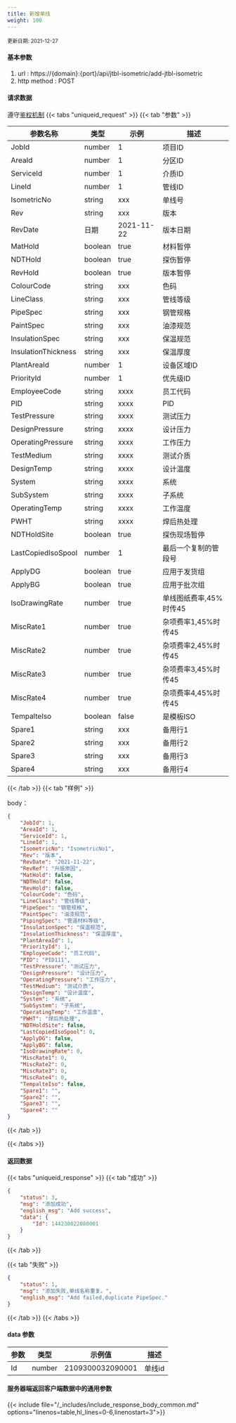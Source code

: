 ```yaml
---
title: 新增单线
weight: 100
---
```


<small>更新日期: 2021-12-27</small>

#### 基本参数
1. url : https://{domain}:{port}/api/jtbl-isometric/add-jtbl-isometric
2. http method : POST

#### 请求数据
遵守[鉴权机制](/auth/)
{{< tabs "uniqueid_request" >}}
{{< tab "参数" >}} 

|  参数名称   |  类型 |  示例 |  描述 |
|  ----  | ----  | ----  | ----  |
|  JobId  | number  | 1  | 项目ID |
|  AreaId  | number  | 1  | 分区ID |
|  ServiceId  | number  | 1  | 介质ID |
|  LineId  | number  | 1  | 管线ID |
|  IsometricNo  | string  | xxx  | 单线号 |
|  Rev  | string  | xxx  | 版本 |
|  RevDate  | 日期  | 2021-11-22  | 版本日期 |
|  MatHold  | boolean  | true  | 材料暂停 |
|  NDTHold  | boolean  | true  | 探伤暂停 |
|  RevHold  | boolean  | true  | 版本暂停 |
|  ColourCode  | string  | xxx  | 色码 |
|  LineClass  | string  | xxx  | 管线等级 |
|  PipeSpec  | string  | xxx  | 钢管规格 |
|  PaintSpec  | string  | xxx  | 油漆规范 |
|  InsulationSpec  | string  | xxx  | 保温规范 |
|  InsulationThickness  | string  | xxx  | 保温厚度 |
|  PlantAreaId  | number  | 1  | 设备区域ID |
|  PriorityId  | number  | 1  | 优先级ID |
|  EmployeeCode  | string  | xxxx  | 员工代码 |
|  PID  | string  | xxxx  | PID |
|  TestPressure  | string  | xxxx  | 测试压力 |
|  DesignPressure  | string  | xxxx  | 设计压力 |
|  OperatingPressure  | string  | xxxx  | 工作压力 |
|  TestMedium  | string  | xxxx  | 测试介质 |
|  DesignTemp  | string  | xxxx  | 设计温度 |
|  System  | string  | xxxx  | 系统 |
|  SubSystem  | string  | xxxx  | 子系统 |
|  OperatingTemp  | string  | xxxx  | 工作温度 |
|  PWHT  | string  | xxxx  | 焊后热处理 |
|  NDTHoldSite  | boolean  | true  | 探伤现场暂停 |
|  LastCopiedIsoSpool  | number  | 1  | 最后一个复制的管段号 |
|  ApplyDG  | boolean  | true  | 应用于发货组 |
|  ApplyBG  | boolean  | true  | 应用于批次组 |
|  IsoDrawingRate  | number  | true  | 单线图纸费率,45%时传45 |
|  MiscRate1  | number  | true  | 杂项费率1,45%时传45 |
|  MiscRate2  | number  | true  | 杂项费率2,45%时传45 |
|  MiscRate3  | number  | true  | 杂项费率3,45%时传45 |
|  MiscRate4  | number  | true  | 杂项费率4,45%时传45 |
|  TempalteIso  | boolean  | false  | 是模板ISO |
|  Spare1  | string  | xxx  | 备用行1 |
|  Spare2  | string  | xxx  | 备用行2 |
|  Spare3  | string  | xxx  | 备用行3 |
|  Spare4  | string  | xxx  | 备用行4 |

{{< /tab >}}
{{< tab "样例" >}}


body： 

```json
{
    "JobId": 1,
    "AreaId": 1,
    "ServiceId": 1,
    "LineId": 1,
    "IsometricNo": "IsometricNo1",
    "Rev": "版本",
    "RevDate": "2021-11-22",
    "RevRef": "升版原因",
    "MatHold": false,
    "NDTHold": false,
    "RevHold": false,
    "ColourCode": "色码",
    "LineClass": "管线等级",
    "PipeSpec": "钢管规格",
    "PaintSpec": "油漆规范",
    "PipingSpec": "管道材料等级",
    "InsulationSpec": "保温规范",
    "InsulationThickness": "保温厚度",
    "PlantAreaId": 1,
    "PriorityId": 1,
    "EmployeeCode": "员工代码",
    "PID": "PID111",
    "TestPressure": "测试压力",
    "DesignPressure": "设计压力",
    "OperatingPressure": "工作压力",
    "TestMedium": "测试介质",
    "DesignTemp": "设计温度",
    "System": "系统",
    "SubSystem": "子系统",
    "OperatingTemp": "工作温度",
    "PWHT": "焊后热处理",
    "NDTHoldSite": false,
    "LastCopiedIsoSpool": 0,
    "ApplyDG": false,
    "ApplyBG": false,
    "IsoDrawingRate": 0,
    "MiscRate1": 0,
    "MiscRate2": 0,
    "MiscRate3": 0,
    "MiscRate4": 0,
    "TempalteIso": false,
    "Spare1": "",
    "Spare2": "",
    "Spare3": "",
    "Spare4": ""
}
```
{{< /tab >}}

{{< /tabs >}}


#### 返回数据


{{< tabs "uniqueid_response" >}}
{{< tab "成功" >}} 
```json
{
    "status": 3,
    "msg": "添加成功",
    "english_msg": "Add success",
    "data": {
        "Id": 144230022080001
    }
}
```   
{{< /tab >}}

{{< tab "失败" >}}
```json
{
    "status": 1,
    "msg": "添加失败,单线名称重复。",
    "english_msg": "Add failed,duplicate PipeSpec."
}
```
{{< /tab >}}
{{< /tabs >}}
#### data 参数

|  参数   |  类型 |  示例值 |  描述 |
|  ----  | ----  | ----  |----  |
|  Id  | number  | 2109300032090001  | 单线id  |

#### 服务器端返回客户端数据中的通用参数

{{< include file="/_includes/include_response_body_common.md"  options="linenos=table,hl_lines=0-6,linenostart=3">}}
